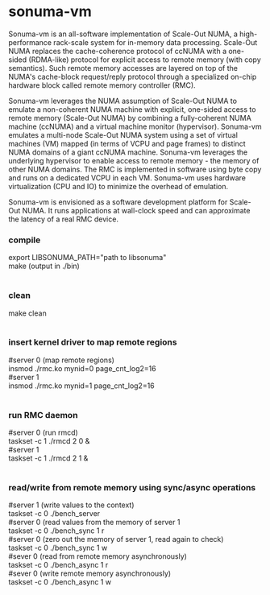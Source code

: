 # sonuma-vm
Sonuma-vm is an all-software implementation of Scale-Out NUMA, a high-performance rack-scale system for in-memory data processing. Scale-Out NUMA replaces the cache-coherence protocol of ccNUMA with a one-sided (RDMA-like) protocol for explicit access to remote memory (with copy semantics). Such remote memory accesses are layered on top of the NUMA's cache-block request/reply protocol through a specialized on-chip hardware block called remote memory controller (RMC).

Sonuma-vm leverages the NUMA assumption of Scale-Out NUMA to emulate a non-coherent NUMA machine with explicit, one-sided access to remote memory (Scale-Out NUMA) by combining a fully-coherent NUMA machine (ccNUMA) and a virtual machine monitor (hypervisor). Sonuma-vm emulates a multi-node Scale-Out NUMA system using a set of virtual machines (VM) mapped (in terms of VCPU and page frames) to distinct NUMA domains of a giant ccNUMA machine. Sonuma-vm leverages the underlying hypervisor to enable access to remote memory - the memory of other NUMA domains. The RMC is implemented in software using byte copy and runs on a dedicated VCPU in each VM. Sonuma-vm uses hardware virtualization (CPU and IO) to minimize the overhead of emulation.

Sonuma-vm is envisioned as a software development platform for Scale-Out NUMA. It runs applications at wall-clock speed and can approximate the latency of a real RMC device. 


### compile<br/>
export LIBSONUMA_PATH="path to libsonuma"<br/>
make (output in ./bin)<br/> 
<br />
### clean<br />
make clean<br/>
<br />
### insert kernel driver to map remote regions<br />
#server 0 (map remote regions)<br />
insmod ./rmc.ko mynid=0 page_cnt_log2=16<br />
#server 1<br />
insmod ./rmc.ko mynid=1 page_cnt_log2=16<br />
<br />

### run RMC daemon
#server 0 (run rmcd)<br />
taskset -c 1 ./rmcd 2 0 &<br />
#server 1<br />
taskset -c 1 ./rmcd 2 1 &<br />
<br />

### read/write from remote memory using sync/async operations
#server 1 (write values to the context)<br />
taskset -c 0 ./bench_server<br />
#server 0 (read values from the memory of server 1<br />
taskset -c 0 ./bench_sync 1 r<br />
#server 0 (zero out the memory of server 1, read again to check)<br />
taskset -c 0 ./bench_sync 1 w<br />
#sever 0 (read from remote memory asynchronously)<br />
taskset -c 0 ./bench_async 1 r<br />
#sever 0 (write remote memory asynchronously)<br />
taskset -c 0 ./bench_async 1 w<br />
<br />